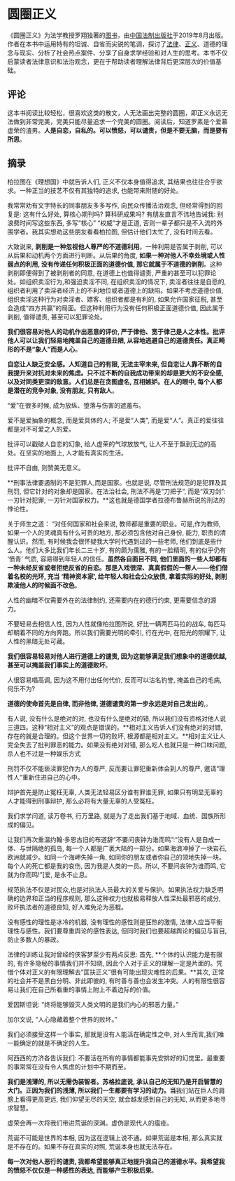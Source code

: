 # 圆圈正义

《圆圈正义》为法学教授罗翔独著的[图书](https://baike.baidu.com/item/图书/172039?fromModule=lemma_inlink)，由[中国法制出版社](https://baike.baidu.com/item/中国法制出版社/5761616?fromModule=lemma_inlink)于2019年8月出版。作者在本书中运用特有的坦诚、自省而尖锐的笔调，探讨了[法律](https://baike.baidu.com/item/法律/84813?fromModule=lemma_inlink)、[正义](https://baike.baidu.com/item/正义/361936?fromModule=lemma_inlink)、道德的理念与现实、分析了社会热点案件、分享了自身求学经验和对人生的思考。本书不仅启蒙读者法律意识和法治观念，更在于帮助读者理解法律背后更深层次的价值基础。

## 评论

这本书阅读比较轻松，很喜欢这类的散文，人无法画出完整的圆圈，即正义永远无法做到非常完美，完美只能尽量追求一个完美的圆圈。阅读后，知道罗素是个爱慕虚荣的渣男。**人是自恋，自私的。可以愤怒，可以谴责，但是不要无脑，而是要有所思**。

## 摘录

柏拉图在《理想国》中就告诉人们, 正义不仅本身值得追求, 其结果也往往合乎欲求。一种正当的技艺不仅有其独特的追求, 也能带来附随的好处。

我常常劝有文字特长的同事朋友多多写作, 向民众传播法治观念, 但经常得到的回复是: 这有什么好处, 算核心期刊吗? 算科研成果吗? 有朋友直言不讳地告诫我: 别浪费时间写这些东西, 多写“核心” “权威”才是正道, 否则一辈子都只是不入流的外围学者。我其实想劝这些朋友看看柏拉图, 但估计他们太忙了, 没有时间去看。

大致说来, **剥削是一种忽视他人尊严的不道德利用**。一种利用是否属于剥削, 可以从后果和动机两个方面进行判断。从后果的角度, **如果一种对他人不幸处境或人性弱点的利用, 没有传递任何积极正面的道德价值, 那它就属于不道德的剥削**。这种剥削即便得到了被剥削者的同意, 在道德上也值得谴责, 严重的甚至可以犯罪论处。如组织卖淫行为,和强迫卖淫不同, 在组织卖淫的情况下, 卖淫者往往是自愿的, 组织者利用了卖淫者经济上的不利地位或者道德上的缺陷。如果不考虑道德价值, 组织卖淫这种行为对卖淫者、嫖客、组织者都是有利的, 如果允许国家征税, 甚至会造成“四方共赢”的局面。但这种利用行为没有任何积极正面道德价值, 因此属于剥削, 值得谴责, 甚至可以犯罪论处。

**我们很容易对他人的动机作出恶意的评价, 严于律他、宽于律己是人之本性。批评他人可以让我们轻易地掩盖自己的道德丑陋, 从容地逃避自己的道德责任。真正畸形的不是“象人”而是人心**。

**自恋让人缺乏安全感。人知道自己的有限, 无法主宰未来, 但自恋让人靠不断的自我提升来对抗对未来的焦虑。只不过不断的自我成功带来的却是更大的不安全感, 以及对同类更深的敌意。人们总是在贪图虚名, 互相嫉妒。在人的眼中, 每个人都是潜在的竞争对象, 没有朋友, 只有敌人**。

“爱”在很多时候, 成为放纵、堕落与伤害的遮羞布。

爱不是爱抽象的概念, 而是爱具体的人; 不是爱“人类”, 而是爱“人”。真正的爱往往都是对不可爱之人的爱。

批评可以戳破人自恋的幻象, 给人虚荣的气球放放气, 让人不至于飘到无边的高处。在坚实的地面上, 人才能有真实的生活。

批评不自由, 则赞美无意义。

**刑事法律要遏制的不是犯罪人,而是国家。也就是说, 尽管刑法规范的是犯罪及其刑罚, 但它针对的对象却是国家。在法治社会, 刑法不再是“刀把子”, 而是“双刃剑”:一刃针对犯罪, 一刃针对国家权力。**这也就是德国学者拉德布鲁赫所说的刑法的悖论性。

关于师生之道： “对任何国家和社会来说, 教师都是重要的职业。可是,作为教师, 如果一个人的灵魂真有什么可贵的地方, 那必须包含他对自己身份, 能力, 职责的清醒认识。然而, 有时候我会很怀疑我大学时代遇到过的一些老师, 他们到底是些什么人。他们大多比我们年长二三十岁, 有的颇为儒雅, 有的一脸精明, 有的似乎仍有 ‘愤青’ 气质, 容易得到年轻人的信任。**虽然各自面目不同, 他们里面的一些人却都有一种未经反省或者拒绝反省的自恋。那是入戏很深、真真假假的一帮人——他们借着名校的光环, 充当 ‘精神资本家’, 给年轻人和社会公众放债, 拿着实际的好处, 剥削欺凌他人的时候面不改色**。

人性的幽暗不仅需要外在的法律制约, 还需要内在的德行约束, 更需要信念的源力。

不要轻易去相信人性, 因为人性就像柏拉图所说, 好比一辆两匹马拉的战车, 每匹马却朝着不同的方向奔跑。所以我们需要光明的牵引, 行在光中, 在阳光的照耀下, 让人性的黑暗无处可藏。

**我们很容易轻易对他人进行道德上的谴责, 因为这能够满足我们想象中的道德优越, 甚至可以掩盖我们事实上的道德败坏**。

人很容易唱高调, 因为这不用付出任何代价, 反而可以沽名钓誉, 掩盖自己的毛病, 何乐不为?

**道德的使命首先是自律, 而非他律, 道德谴责的第一步永远是对自己发出的**,。

有人说, 没有什么是绝对的对, 也没有什么是绝对的错, 所以我们没有资格对他人说三道四。这种“相对主义”的观点是错误的。**相对主义告诉人们没有绝对的对错, 存在的就是合理的。但这个世界一切的败坏, 根源都是相对主义。**相对主义让人完全失去了批判罪恶的能力。如果没有绝对对错, 那么吃人也就只是一种口味问题, 杀人也不过是一种娱乐方式

刑罚不仅不能亵渎罪犯作为人的尊严, 反而要让罪犯重新体会到人的尊严, 邀请“理性人”重新住进自己的心中。

辩护首先是防止冤枉无辜, 人类无法轻易区分谁有罪谁无罪, 如果只有明显无辜的人才能得到刑事辩护, 那么必将有大量无辜的人受冤枉。

我们求学问道, 读万卷书, 行万里路, 就是为了走出我们基于地域、血统、国族所形成的偏见。

让我们再次重温约翰·多恩古旧的布道辞“不要问丧钟为谁而鸣”:“没有人是自成一体、与世隔绝的孤岛, 每一个人都是广袤大陆的一部分。如果海浪冲掉了一块岩石, 欧洲就减少。如同一个海岬失掉一角, 如同你的朋友或者你自己的领地失掉一块。每个人的死亡都是我的哀伤, 因为我是人类的一员。所以, 不要问丧钟为谁而鸣, 它就为你而鸣!”[爱, 是永不止息。

规范执法不仅是对民众,也是对执法人员最大的关爱与保护。如果执法权力缺乏明确的边界和正当的程序规则, 那么这种权力也就极易释放人性深处最邪恶的成分, 败坏执法者的道德良知, 好人难免沦为恶棍。

没有感性的理性是冰冷的机器, 没有理性的感性则是狂热的激情, 法律人应当平衡理性与感性。我们要尊重舆论的感性表达, 但同时我们也要超越舆论的偏见与盲目, 防止多数人的暴政。

法律的训练让我对曾经的侠客梦至少有两点反思: 首先, **个体的认识能力是有限的, 有许多隐秘的事情我们并不知晓, 因此个人对于正义的理解一定是片面的。凭借个体对正义的有限理解去“匡扶正义”很有可能出现灾难性的后果。**其次, 正常的社会并不是黑白分明、非此即彼的, 有时善与善也会发生冲突。人的有限性很容易让我们在自己所看重的事情上附上不着边际的价值。

爱因斯坦说: “终将能够毁灭人类文明的是我们内心的邪恶力量。”

加尔文说, “人心隐藏着整个世界的败坏。”

我们必须接受这样一个事实, 那就是没有人能活在确定性之中, 对人生而言,我们唯一能确定的就是不确定的人生。

阿西西的方济各告诉我们: 不要活在所有的事情都能事先安排好的幻觉里。最重要的事常常在没有令人焦虑的计划中不期而至。

**我们是浅薄的, 所以无需伪装智者。苏格拉底说, 承认自己的无知乃是开启智慧的大门。正因为我们的浅薄, 所以我们一生都要有学习的动力。当**我们站在巨人的肩膀上看得更高更远, 我们仰望无尽的天空, 就会越发感到自己的无知, 从而更多地寻求智慧。

虚荣会再一次将我们带进荒诞的深渊。虚伪是现代人的瘟疫。

荒诞不可能是世界的本相, 因为这在逻辑上说不通。如果荒诞是本相, 那么真实就是不存在的。如果不存在真实的对照, 荒诞本身也就无法存在。

**每一次对他人恶行的谴责, 我都希望能够真正地提升我自己的道德水平。我希望我的愤怒不仅仅是一种感性的表达, 而能够产生积极后果**。